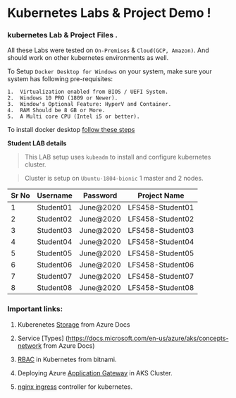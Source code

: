 # Kubernetes Labs & Project Demo ! 

### kubernetes Lab & Project Files . 

All these Labs were tested on `On-Premises` & `Cloud(GCP, Amazon)`. And should work on other kubernetes environments as well. 

To Setup `Docker Desktop for Windows` on your system, make sure your system has following pre-requisites:

    1.  Virtualization enabled from BIOS / UEFI System.
    2.  Windows 10 PRO (1809 or Newer).
    3.  Window's Optional Feature: HyperV and Container.
    4.  RAM Should be 8 GB or More.
    5.  A Multi core CPU (Intel i5 or better). 

To install docker desktop [follow these steps](https://docs.docker.com/docker-for-windows/install/)

**Student LAB details**

> This LAB setup uses `kubeadm` to install and configure kubernetes cluster.

> Cluster is setup on `Ubuntu-1804-bionic` 1 master and 2 nodes.

Sr No | Username | Password  | Project Name
------|-------------|--------| --------------- 
1   | Student01 | June@2020 | LFS458-Student01
2   | Student02 | June@2020 | LFS458-Student02
3   | Student03 | June@2020 | LFS458-Student03
4   | Student04 | June@2020 | LFS458-Student04
5   | Student05 | June@2020 | LFS458-Student05
6   | Student06 | June@2020 | LFS458-Student06
7   | Student07 | June@2020 | LFS458-Student07
8   | Student08 | June@2020 | LFS458-Student08


### Important links:
1. Kuberenetes [Storage](https://docs.microsoft.com/en-us/azure/aks/concepts-storage) from Azure Docs 

2. Service [Types] (https://docs.microsoft.com/en-us/azure/aks/concepts-network from Azure Docs)

3. [RBAC](https://docs.bitnami.com/kubernetes/how-to/configure-rbac-in-your-kubernetes-cluster/) in Kubernetes from bitnami.

4.  Deploying Azure [Application Gateway](https://github.com/Azure/application-gateway-kubernetes-ingress/blob/master/docs/setup/install-existing.md) in AKS Cluster. 

5.  [nginx ingress](https://www.nginx.com/products/nginx/kubernetes-ingress-controller) controller for kubernetes.
